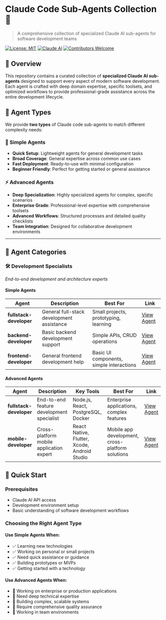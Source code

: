# Claude Code Sub-Agents Collection 🤖

> A comprehensive collection of specialized Claude AI sub-agents for software development teams

[![License: MIT](https://img.shields.io/badge/License-MIT-yellow.svg)](https://opensource.org/licenses/MIT)
[![Claude AI](https://img.shields.io/badge/Powered%20by-Claude%20AI-blue.svg)](https://anthropic.com/claude)
[![Contributors Welcome](https://img.shields.io/badge/contributors-welcome-green.svg)](CONTRIBUTING.md)

## 🚀 Overview

This repository contains a curated collection of **specialized Claude AI sub-agents** designed to support every aspect of modern software development. Each agent is crafted with deep domain expertise, specific toolsets, and optimized workflows to provide professional-grade assistance across the entire development lifecycle.

## 🎯 Agent Types

We provide **two types** of Claude code sub-agents to match different complexity needs:

### 📝 Simple Agents
- **Quick Setup**: Lightweight agents for general development tasks
- **Broad Coverage**: General expertise across common use cases
- **Fast Deployment**: Ready-to-use with minimal configuration
- **Beginner Friendly**: Perfect for getting started or general assistance

### ⚡ Advanced Agents
- **Deep Specialization**: Highly specialized agents for complex, specific scenarios
- **Enterprise Grade**: Professional-level expertise with comprehensive toolsets
- **Advanced Workflows**: Structured processes and detailed quality checklists
- **Team Integration**: Designed for collaborative development environments

---

## 📁 Agent Categories

### 🛠️ Development Specialists
*End-to-end development and architecture experts*

#### Simple Agents
| Agent | Description | Best For | Link |
|-------|-------------|----------|------|
| **fullstack-developer** | General full-stack development assistance | Small projects, prototyping, learning | [View Agent](./simple-agents/fullstack-developer.md) |
| **backend-developer** | Basic backend development support | Simple APIs, CRUD operations | [View Agent](./simple-agents/backend-developer-generic.md) |
| **frontend-developer** | General frontend development help | Basic UI components, simple interactions | [View Agent](./simple-agents/frontend-developer-generic.md) |

#### Advanced Agents
| Agent | Description | Key Tools | Best For | Link |
|-------|-------------|-----------|----------|------|
| **fullstack-developer** | End-to-end feature development specialist | Node.js, React, PostgreSQL, Docker | Enterprise applications, complex features | [View Agent](./advanced-agents/fullstack-developer.md) |
| **mobile-developer** | Cross-platform mobile application expert | React Native, Flutter, Xcode, Android Studio | Mobile app development, cross-platform solutions | [View Agent](./advanced-agents/mobile-developer.md) |

## 🚀 Quick Start

### Prerequisites

- Claude AI API access
- Development environment setup
- Basic understanding of software development workflows

### Choosing the Right Agent Type

#### Use Simple Agents When:
- ✅ Learning new technologies
- ✅ Working on personal or small projects
- ✅ Need quick assistance or guidance
- ✅ Building prototypes or MVPs
- ✅ Getting started with a technology

#### Use Advanced Agents When:
- 🚀 Working on enterprise or production applications
- 🚀 Need deep technical expertise
- 🚀 Building complex, scalable systems
- 🚀 Require comprehensive quality assurance
- 🚀 Working in team environments

